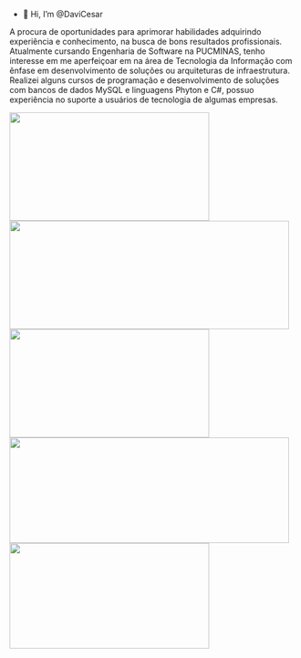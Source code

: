 - 👋 Hi, I’m @DaviCesar

A procura de oportunidades para aprimorar habilidades adquirindo experiência e
conhecimento, na busca de bons resultados profissionais. Atualmente cursando 
Engenharia de Software na PUCMINAS, tenho interesse em me aperfeiçoar em na 
área de Tecnologia da Informação com ênfase em desenvolvimento de soluções ou 
arquiteturas de infraestrutura. Realizei alguns cursos de programação e
desenvolvimento de soluções com bancos de dados MySQL e linguagens Phyton e
C#, possuo experiência no suporte a usuários de tecnologia de algumas empresas.

<img height="190px" width="350px" align="center" src="https://github-readme-stats.vercel.app/api/top-langs?username=DaviCesar&layout=compact&theme=dark&langs_count=8&"/>
 <div>
  <a href="https://github.com/andeen171">
  <img height="190px" width="490px" align="center" src="https://github-readme-stats.vercel.app/api?username=DaviCesar&show_icons=true&theme=dark&include_all_commits=true&count_private=true"/>
   <img height="190px" width="350px" align="center" src="https://github-readme-stats.vercel.app/api/top-langs?username=DaviCesar&layout=compact&theme=dark&langs_count=8&"/>
 </a>
 <img height="185px" width="490px" align="top" src="https://github-readme-stats.vercel.app/api/wakatime?username=DaviCesar&layout=compact&theme=dark&langs_count=8"/>
 <img height="185px" width="350px" align="center" src="https://cdn.discordapp.com/attachments/902981234618167356/976816999135068230/4828480a6d11e580a7e814fdd2d50d5f_2.gif" />
</div>
  <br>
